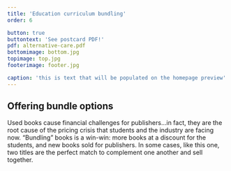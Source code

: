 ```yaml
---
title: 'Education curriculum bundling'
order: 6

button: true
buttontext: 'See postcard PDF!'
pdf: alternative-care.pdf
bottomimage: bottom.jpg
topimage: top.jpg
footerimage: footer.jpg

caption: 'this is text that will be populated on the homepage preview'
---
```


## Offering bundle options
Used books cause financial challenges for publishers...in fact, they are the root cause of the pricing crisis that students and the industry are facing now. “Bundling” books is a win-win: more books at a discount for the students, and new books sold for publishers. In some cases, like this one, two titles are the perfect match to complement one another and sell together.
